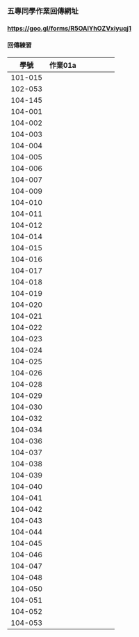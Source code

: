 ### 五專同學作業回傳網址

#### https://goo.gl/forms/R5OAlYhOZVxiyuqj1

#### 回傳練習

| 學號  | 作業01a ||||||
| ------------- | ------------- |------------- |------------- |------------- |------------- |------------- |
| 101-015  |   ||||||
| 102-053  |   ||||||
| 104-145  |   ||||||
| 104-001  |   ||||||
| 104-002  |   ||||||
| 104-003  |   ||||||
| 104-004  |   ||||||
| 104-005  |   ||||||
| 104-006  |   ||||||
| 104-007  |   ||||||
| 104-009  |   ||||||
| 104-010  |   ||||||
| 104-011  |   ||||||
| 104-012  |   ||||||
| 104-014  |   ||||||
| 104-015  |   ||||||
| 104-016  |   ||||||
| 104-017  |   ||||||
| 104-018  |   ||||||
| 104-019  |   ||||||
| 104-020  |   ||||||
| 104-021  |   ||||||
| 104-022  |   ||||||
| 104-023  |   ||||||
| 104-024  |   ||||||
| 104-025  |   ||||||
| 104-026  |   ||||||
| 104-028  |   ||||||
| 104-029  |   ||||||
| 104-030  |   ||||||
| 104-032  |   ||||||
| 104-034  |   ||||||
| 104-036  |   ||||||
| 104-037  |   ||||||
| 104-038  |   ||||||
| 104-039  |   ||||||
| 104-040  |   ||||||
| 104-041  |   ||||||
| 104-042  |   ||||||
| 104-043  |   ||||||
| 104-044  |   ||||||
| 104-045  |   ||||||
| 104-046  |   ||||||
| 104-047  |   ||||||
| 104-048  |   ||||||
| 104-050  |   ||||||
| 104-051  |   ||||||
| 104-052  |   ||||||
| 104-053  |   ||||||
